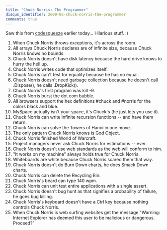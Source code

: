 ```yaml
---
title: "Chuck Norris: The Programmer"
disqus_identifier: 2009-06-chuck-norris-the-programmer
comments: true
---
```


Saw this from [codesqueeze][1] earlier today... Hilarious stuff. :)


1. When Chuck Norris throws exceptions, it's across the room.
2. All arrays Chuck Norris declares are of infinite size, because Chuck Norris knows no bounds.
3. Chuck Norris doesn't have disk latency because the hard drive knows to hurry the hell up.
4. Chuck Norris writes code that optimizes itself.
5. Chuck Norris can't test for equality because he has no equal.
6. Chuck Norris doesn't need garbage collection because he doesn't call .Dispose(), he calls .DropKick().
7. Chuck Norris's first program was kill -9.
8. Chuck Norris burst the dot com bubble.
9. All browsers support the hex definitions #chuck and #norris for the colors black and blue.
10. MySpace actually isn't your space, it's Chuck's (he just lets you use it).
11. Chuck Norris can write infinite recursion functions -- and have them return.
12. Chuck Norris can solve the Towers of Hanoi in one move.
13. The only pattern Chuck Norris knows is God Object.
14. Chuck Norris finished World of Warcraft.
15. Project managers never ask Chuck Norris for estimations -- ever.
16. Chuck Norris doesn't use web standards as the web will conform to him.
17. "It works on my machine" always holds true for Chuck Norris.
18. Whiteboards are white because Chuck Norris scared them that way.
19. Chuck Norris doesn't do Burn Down charts, he does Smack Down charts.
20. Chuck Norris can delete the Recycling Bin.
21. Chuck Norris's beard can type 140 wpm.
22. Chuck Norris can unit test entire applications with a single assert.
23. Chuck Norris doesn't bug hunt as that signifies a probability of failure, he goes bug killing.
24. Chuck Norris's keyboard doesn't have a Ctrl key because nothing controls Chuck Norris.
25. When Chuck Norris is web surfing websites get the message "Warning: Internet Explorer has deemed this user to be malicious or dangerous. Proceed?"

[1]:http://www.codesqueeze.com/the-ultimate-top-25-chuck-norris-the-programmer-jokes
